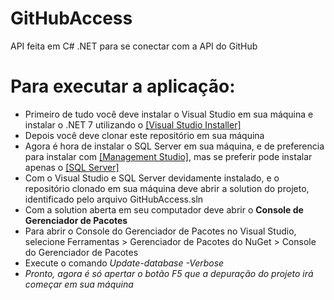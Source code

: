 # GitHubAccess
API feita em C# .NET para se conectar com a API do GitHub

# Para executar a aplicação:
<ul>
  <li>Primeiro de tudo você deve instalar o Visual Studio em sua máquina e instalar o .NET 7 utilizando o <a href="https://visualstudio.microsoft.com/downloads/" target="_blank">[Visual Studio Installer]</a></li>
  <li>Depois você deve clonar este repositório em sua máquina</li>
  <li>Agora é hora de instalar o SQL Server em sua máquina, e de preferencia para instalar com <a href="https://learn.microsoft.com/pt-br/sql/ssms/download-sql-server-management-studio-ssms?view=sql-server-ver16" target="_blank">[Management Studio]</a>, mas se preferir pode instalar apenas o <a href="https://www.microsoft.com/pt-br/sql-server/sql-server-downloads?rtc=1" target="_blank">[SQL Server]</a></li>
  <li>Com o Visual Studio e SQL Server devidamente instalado, e o repositório clonado em sua máquina deve abrir a solution do projeto, identificado pelo arquivo GitHubAccess.sln</li>
  <li>Com a solution aberta em seu computador deve abrir o <b>Console de Gerenciador de Pacotes</b></li>
  <li>Para abrir o Console do Gerenciador de Pacotes no Visual Studio, selecione Ferramentas > Gerenciador de Pacotes do NuGet > Console do Gerenciador de Pacotes</li>
  <li>Execute o comando <i>Update-database -Verbose<i/></li>
  <li>Pronto, agora é só apertar o botão F5 que a depuração do projeto irá começar em sua máquina</li>
<ul/>
